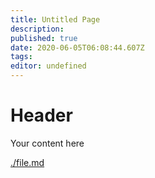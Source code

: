 ```yaml
---
title: Untitled Page
description: 
published: true
date: 2020-06-05T06:08:44.607Z
tags: 
editor: undefined
---
```


# Header
Your content here

[./file.md](./file.md)